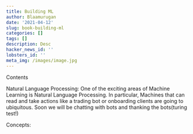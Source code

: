 ```yaml
---
title: Building ML
author: Blaamurugan
date: '2021-04-12'
slug: book-building-ml
categories: []
tags: []
description: Desc
hacker_news_id: ''
lobsters_id: ''
meta_img: /images/image.jpg
---
```


Contents

Natural Language Processing:
One of the exciting areas of Machine Learning is Natural Language Processing. 
In particular, Machines that can read and take actions like a trading bot or onboarding clients are going to ubiquitous. Soon we will be chatting with bots and thanking the bots(turing test!)

Concepts:




